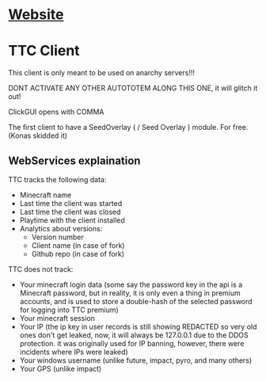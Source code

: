 # [Website](https://tudbut.de:83#ttc)

TTC Client
==========

This client is only meant to be used on anarchy servers!!!

DONT ACTIVATE ANY OTHER AUTOTOTEM ALONG THIS ONE, it will glitch it out!

ClickGUI opens with COMMA

The first client to have a SeedOverlay ( / Seed Overlay ) module. For free. (Konas skidded it)

## WebServices explaination

TTC tracks the following data:

- Minecraft name
- Last time the client was started
- Last time the client was closed
- Playtime with the client installed
- Analytics about versions:
  - Version number
  - Client name (in case of fork)
  - Github repo (in case of fork)

TTC does not track:

- Your minecraft login data (some say the password 
key in the api is a Minecraft password, but in reality, it is
only even a thing in premium accounts, and is used to store a 
double-hash of the selected password for logging into TTC premium)
- Your minecraft session
- Your IP (the ip key in user records is still showing REDACTED so
very old ones don't get leaked, now, it will always be 127.0.0.1 due
to the DDOS protection. it was originally used for IP banning, however,
there were incidents where IPs were leaked)
- Your windows username (unlike future, impact, pyro, and many others)
- Your GPS (unlike impact)
